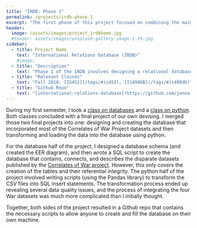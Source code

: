 ```yaml
---
title: "IRDB: Phase 1"
permalink: /projects/irdb-phase-1
excerpt: "The first phase of this project focused on combining the main CoW datasets into a relational database. I started this project during the Fall 2018 semester, and finished in Spring 2019."
header:
  image: /assets/images/project_irdbhome.jpg
  #teaser: assets/images/unsplash-gallery-image-1-th.jpg
sidebar:
  - title: Project Name
    text: "International Relations Database (IRDB)"
    #image:
  - title: "Description"
    text: "Phase 1 of the IRDB involves designing a relational database for the Correlates of War datasets and writing python scripts to transform the available datasets into SQL insert statements."
  - title: "Relevant Classes"
    text: "Fall 2018: [IS452](/tags/#is452), [IS490DB](/tags/#is490db)"
  - title: "Github Repo"
    text: "[international-relations-database](https://github.com/jenna-jordan/international-relations-database)"
---
```


During my first semester, I took a [class on databases](/blog/my-classes-for-fall-2018#is490db-introduction-to-databases)  and a [class on python](/blog/my-classes-for-fall-2018#is452-foundations-of-information-processing). Both classes concluded with a final project of our own devising. I merged those two final projects into one: designing and creating the database that incorporated most of the Correlates of War Project datasets and then transforming and loading the data into the database using python.

For the database half of the project, I designed a database schema (and created the EER diagram), and then wrote a SQL script to create the database that contains, connects, and describes the disparate datasets published by the [Correlates of War project](http://www.correlatesofwar.org/). However, this only covers the creation of the tables and their referential integrity. The python half of the project involved writing scripts (using the Pandas library) to transform the CSV files into SQL insert statements. The transformation process ended up revealing several data quality issues, and the process of integrating the four War datasets was much more complicated than I initially thought.

Together, both sides of the project resulted in a Github repo that contains the necessary scripts to allow anyone to create and fill the database on their own machine.
